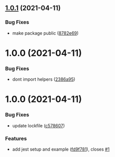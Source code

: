 ## [1.0.1](https://github.com/IPS-Hosting/pino-sentry-stream/compare/v1.0.0...v1.0.1) (2021-04-11)


### Bug Fixes

* make package public ([8782e69](https://github.com/IPS-Hosting/pino-sentry-stream/commit/8782e694a6e1e35475bfdf624635fe71a282dd1e))

# 1.0.0 (2021-04-11)


### Bug Fixes

* dont import helpers ([2386a95](https://github.com/IPS-Hosting/pino-sentry-stream/commit/2386a95a7ba27c8773e3c3f02d36373f64179f2b))

# 1.0.0 (2021-04-11)


### Bug Fixes

* update lockfile ([c578607](https://github.com/IPS-Hosting/node-typescript-starter/commit/c578607246654bcc41da07064402710d9d4296ad))


### Features

* add jest setup and example ([fd9f781](https://github.com/IPS-Hosting/node-typescript-starter/commit/fd9f781d2fa25a2faee5dacb8512b08da70a698a)), closes [#1](https://github.com/IPS-Hosting/node-typescript-starter/issues/1)
